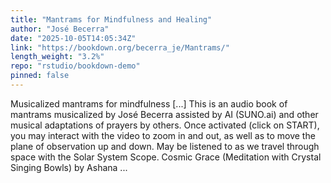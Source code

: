 ```yaml
---
title: "Mantrams for Mindfulness and Healing"
author: "José Becerra"
date: "2025-10-05T14:05:34Z"
link: "https://bookdown.org/becerra_je/Mantrams/"
length_weight: "3.2%"
repo: "rstudio/bookdown-demo"
pinned: false
---
```


Musicalized mantrams for mindfulness [...] This is an audio book of mantrams musicalized by José Becerra assisted by AI (SUNO.ai) and other musical adaptations of prayers by others. Once activated (click on START), you may interact with the video to zoom in and out, as well as to move the plane of observation up and down. May be listened to as we travel through space with the Solar System Scope. Cosmic Grace (Meditation with Crystal Singing Bowls) by Ashana  ...
